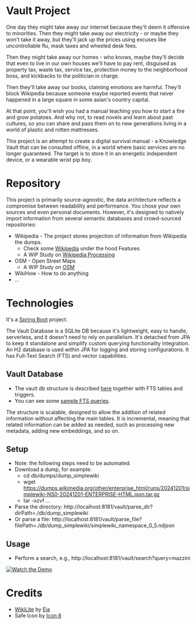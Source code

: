# Vault Project

One day they might take away our internet because they'll deem it offensive to minorities. 
Then they might take away our electricity - or maybe they won't take it away, 
but they'll jack up the prices using excuses like uncontrollable flu, mask taxes and wheeled desk fees.

Then they might take away our homes - who knows, maybe they'll decide that even to live in our own houses
we'll have to pay rent, disguised as property tax, waste tax, service tax, 
protection money to the neighborhood boss, and kickbacks to the politician in charge.

Then they'll take away our books, claiming emotions are harmful. 
They'll block Wikipedia because someone maybe reported events that never happened 
in a large square in some asian's country capital.

At that point, you'll wish you had a manual teaching you how to start a fire and grow potatoes. 
And why not, to read novels and learn about past cultures, 
so you can share and pass them on to new generations living in a world of plastic and rotten mattresses.

This project is an attempt to create a digital survival manual - a Knowledge Vault that can be consulted offline, 
in a world where basic services are no longer guaranteed.
The target is to store it in an energetic independent device, or a wearable wrist pip boy.

# Repository

This project is primarily source-agnostic, 
the data architecture reflects a compromise between readability and performance. 
You chose your own sources and even personal documents.
However, it's designed to natively import information from several semantic databases and crowd-sourced repositories:

* Wikipedia - The project stores projection of information from Wikipedia the dumps.
  * Check some [Wikipedia](./docs/wikipedia.md) under the hood Features
  * A WIP Study on [Wikipedia Processing](./docs/wikipedia_processing.md)
* OSM - Open Street Maps
  * A WIP Study on [OSM](./docs/openstreetmap.md)
* WikiHow - How to do anything
* ...

# Technologies

It's a [Spring Boot](https://start.spring.io/#!type=maven-project&language=java&platformVersion=3.4.1&packaging=jar&jvmVersion=17&groupId=tk.artsakenos&artifactId=vault&name=Vault&description=A%20Vault%20with%20Knowledge&packageName=tk.artsakenos.vault&dependencies=web,lombok,devtools,thymeleaf,data-jpa,h2,spring-ai-ollama) project.

The Vault Database is a SQLite DB because it's lightweight, easy to handle, serverless, 
and it doesn't need to rely on parallelism. 
It's detached from JPA to keep it standalone and simplify custom querying functionality integration.
An H2 database is used within JPA for logging and storing configurations.
It has Full-Text Search (FTS) and vector capabilities.

## Vault Database

* The vault db structure is described [here](./docs/db_structure.sql) together with FTS tables and triggers.
* You can see some [sample FTS queries](./docs/valut_fts_queries.sql).

The structure is scalable, designed to allow the addition of related information without affecting the main tables.
It is incremental, meaning that related information can be added as needed, 
such as processing new metadata, adding new embeddings, and so on.


## Setup
* Note: the following steps need to be automated.
* Download a dump, for example:
  * cd db/dumps/dump_simplewiki
  * wget https://dumps.wikimedia.org/other/enterprise_html/runs/20241201/simplewiki-NS0-20241201-ENTERPRISE-HTML.json.tar.gz
  * tar -xzvf ...
* Parse the directory: http://localhost:8181/vault/parse_dir?dirPath=./db/dump_simplewiki
* Or parse a file: http://localhost:8181/vault/parse_file?filePath=./db/dump_simplewiki/simplewiki_namespace_0_5.ndjson

## Usage
* Perform a search, e.g., http://localhost:8181/vault/search?query=mazzini

[![Watch the Demo](https://img.youtube.com/vi/m3wewJOdCUs/0.jpg)](https://www.youtube.com/watch?v=m3wewJOdCUs&ab_channel=AndreaAddis)

# Credits

* [WikiLite](https://github.com/eja/wikilite) by [Eja](https://eja.it)
* Safe Icon by [Icon 8](https://icons8.com/icon/80779/safe)
